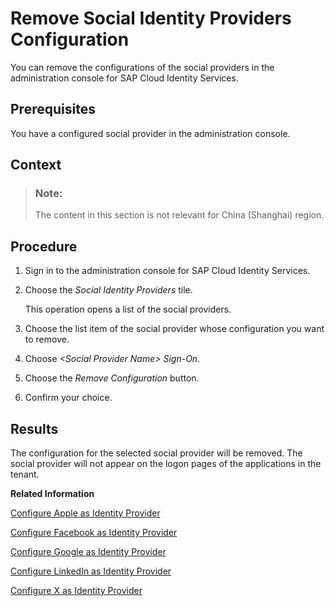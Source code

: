 <!-- loio265e41ee33a24b51bb1a2e51cf97afbd -->

# Remove Social Identity Providers Configuration

You can remove the configurations of the social providers in the administration console for SAP Cloud Identity Services.



## Prerequisites

You have a configured social provider in the administration console.



<a name="loio265e41ee33a24b51bb1a2e51cf97afbd__context_hyl_jsg_vgb"/>

## Context

> ### Note:  
> The content in this section is not relevant for China \(Shanghai\) region.



## Procedure

1.  Sign in to the administration console for SAP Cloud Identity Services.

2.  Choose the *Social Identity Providers* tile.

    This operation opens a list of the social providers.

3.  Choose the list item of the social provider whose configuration you want to remove.

4.  Choоse *<Social Provider Name\> Sign-On*.

5.  Choоse the *Remove Configuration* button.

6.  Confirm your choice.




## Results

The configuration for the selected social provider will be removed. The social provider will not appear on the logоn pages of the applications in the tenant.

**Related Information**  


[Configure Apple as Identity Provider](configure-apple-as-identity-provider-fe6f7f0.md "Users can log on to applications with their Apple ID credentials by linking their accounts in Identity Authentication to their Apple account.")

[Configure Facebook as Identity Provider](configure-facebook-as-identity-provider-cc16b33.md "By configuring Facebook as a social identity provider, users can log on to applications with their social media credentials by liking their accounts in Identity Authentication to the social media account.")

[Configure Google as Identity Provider](configure-google-as-identity-provider-caf215f.md "By configuring Google as a social identity provider, users can log on to applications with their Google credentials by liking their accounts in Identity Authentication to the Google account.")

[Configure LinkedIn as Identity Provider](configure-linkedin-as-identity-provider-9077d6c.md "By configuring LinkedIn as social identity provider, users can log on to applications with their LinkedIn credentials by linking their accounts in Identity Authentication to the LinkedIn account.")

[Configure X as Identity Provider](configure-x-as-identity-provider-f5bc52d.md "By configuring X as social provider, users can log on to applications with their X credentials by liking their accounts in Identity Authentication to the X account.")

